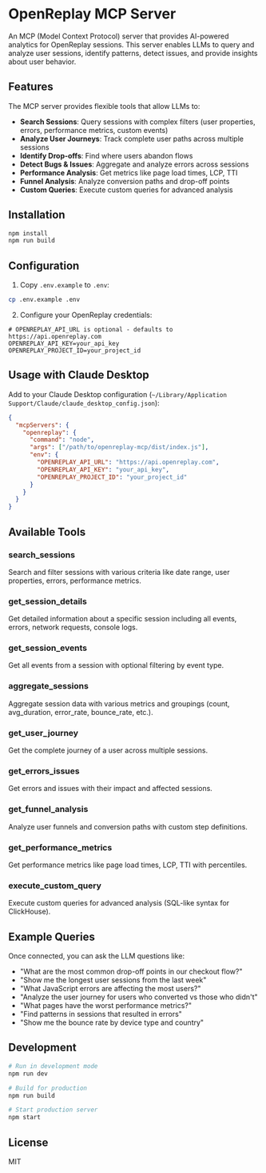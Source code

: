 # OpenReplay MCP Server

An MCP (Model Context Protocol) server that provides AI-powered analytics for OpenReplay sessions. This server enables LLMs to query and analyze user sessions, identify patterns, detect issues, and provide insights about user behavior.

## Features

The MCP server provides flexible tools that allow LLMs to:

- **Search Sessions**: Query sessions with complex filters (user properties, errors, performance metrics, custom events)
- **Analyze User Journeys**: Track complete user paths across multiple sessions
- **Identify Drop-offs**: Find where users abandon flows
- **Detect Bugs & Issues**: Aggregate and analyze errors across sessions
- **Performance Analysis**: Get metrics like page load times, LCP, TTI
- **Funnel Analysis**: Analyze conversion paths and drop-off points
- **Custom Queries**: Execute custom queries for advanced analysis

## Installation

```bash
npm install
npm run build
```

## Configuration

1. Copy `.env.example` to `.env`:
```bash
cp .env.example .env
```

2. Configure your OpenReplay credentials:
```env
# OPENREPLAY_API_URL is optional - defaults to https://api.openreplay.com
OPENREPLAY_API_KEY=your_api_key
OPENREPLAY_PROJECT_ID=your_project_id
```

## Usage with Claude Desktop

Add to your Claude Desktop configuration (`~/Library/Application Support/Claude/claude_desktop_config.json`):

```json
{
  "mcpServers": {
    "openreplay": {
      "command": "node",
      "args": ["/path/to/openreplay-mcp/dist/index.js"],
      "env": {
        "OPENREPLAY_API_URL": "https://api.openreplay.com",
        "OPENREPLAY_API_KEY": "your_api_key",
        "OPENREPLAY_PROJECT_ID": "your_project_id"
      }
    }
  }
}
```

## Available Tools

### search_sessions
Search and filter sessions with various criteria like date range, user properties, errors, performance metrics.

### get_session_details
Get detailed information about a specific session including all events, errors, network requests, console logs.

### get_session_events
Get all events from a session with optional filtering by event type.

### aggregate_sessions
Aggregate session data with various metrics and groupings (count, avg_duration, error_rate, bounce_rate, etc.).

### get_user_journey
Get the complete journey of a user across multiple sessions.

### get_errors_issues
Get errors and issues with their impact and affected sessions.

### get_funnel_analysis
Analyze user funnels and conversion paths with custom step definitions.

### get_performance_metrics
Get performance metrics like page load times, LCP, TTI with percentiles.

### execute_custom_query
Execute custom queries for advanced analysis (SQL-like syntax for ClickHouse).

## Example Queries

Once connected, you can ask the LLM questions like:

- "What are the most common drop-off points in our checkout flow?"
- "Show me the longest user sessions from the last week"
- "What JavaScript errors are affecting the most users?"
- "Analyze the user journey for users who converted vs those who didn't"
- "What pages have the worst performance metrics?"
- "Find patterns in sessions that resulted in errors"
- "Show me the bounce rate by device type and country"

## Development

```bash
# Run in development mode
npm run dev

# Build for production
npm run build

# Start production server
npm start
```

## License

MIT